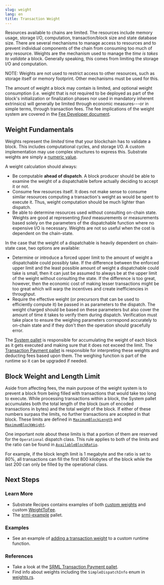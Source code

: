 ```yaml
---
slug: weight
lang: en
title: Transaction Weight
---
```


Resources available to chains are limited. The resources include memory usage, storage I/O, computation, transaction/block size and state database size. There are several mechanisms to manage access to resources and to
prevent individual components of the chain from consuming too much of any resource. Weights are the mechanism used to manage the *time is takes to validate* a block. Generally speaking, this comes from limiting the storage I/O and computation.

NOTE: Weights are not used to restrict access to other resources, such as storage itself or memory footprint. Other mechanisms must be used for this.

The amount of weight a block may contain is limited, and optional weight consumption (i.e. weight that is not required to be deployed as part of the block's initialization or finalization phases nor used in mandatory inherent extrinsics) will generally be limited through economic measures---or in simple terms, through transaction fees. The fee implications of the weight system are covered in the [Fee Developer document](/current/runtime/fees.md).

## Weight Fundamentals

Weights represent the _limited_ time that your blockchain has to validate a block. This includes computational cycles,
and storage I/O. A custom implementation may use complex structures to express this. Substrate
weights are simply a [numeric value](https://substrate.dev/rustdocs/master/frame_support/weights/type.Weight.html).

A weight calculation should always:

- Be computable __ahead of dispatch__. A block producer should be able to examine the weight of a
  dispatchable before actually deciding to accept it or not.
- Consume few resources itself. It does not make sense to consume similar resources computing a
  transaction's weight as would be spent to execute it. Thus, weight computation should be much
  lighter than dispatch.
- Be able to determine resources used without consulting on-chain state. Weights
  are good at representing _fixed_ measurements or measurements based solely on the parameters of the dispatchable function where no expensive I/O is necessary. Weights are not so useful when the cost is dependent on the chain-state.
  
In the case that the weight of a dispatchable is heavily dependent on chain-state case, two options are available:

- Determine or introduce a forced upper limit to the amount of weight a dispatchable could possibly take. If the difference between the enforced upper limit and the least possible amount of weight a dispatchable could take is small, then it can just be assumed to always be at the upper limit of the weight without consulting the state. If the difference is too great, however, then the economic cost of making lesser transactions might be too great which will warp the incentives and create inefficiencies in throughput.
- Require the effective weight (or precursors that can be used to efficiently compute it) be passed in as parameters to the dispatch. The weight charged should be based on these parameters but also cover the amount of time it takes to verify them during dispatch. Verification must take place to ensure the weighing parameters correspond accurately to on-chain state and if they don't then the operation should gracefully error.

The [System pallet](https://substrate.dev/rustdocs/master/frame_system/struct.Module.html) is
responsible for accumulating the weight of each block as it gets executed and making sure that it
does not exceed the limit. The [Transaction Payment
pallet](https://substrate.dev/rustdocs/master/pallet_transaction_payment/index.html) is responsible
for interpreting these weights and deducting fees based upon them. The weighing function is part of
the runtime so it can be upgraded if needed.

## Block Weight and Length Limit

Aside from affecting fees, the main purpose of the weight system is to prevent a block from being
filled with transactions that would take too long to execute. While processing transactions within a block, the System pallet
accumulates both the total length of the block (sum of encoded transactions in bytes) and the total
weight of the block. If either of these numbers surpass the limits, no further transactions are
accepted in that block. These limits are defined in
[`MaximumBlockLength`](https://substrate.dev/rustdocs/master/frame_system/trait.Trait.html#associatedtype.MaximumBlockLength)
and
[`MaximumBlockWeight`](https://substrate.dev/rustdocs/master/frame_system/trait.Trait.html#associatedtype.MaximumBlockWeight).

One important note about these limits is that a portion of them are reserved for the `Operational`
dispatch class. This rule applies to both of the limits and the ratio can be found in
[`AvailableBlockRatio`](https://substrate.dev/rustdocs/master/frame_system/trait.Trait.html#associatedtype.AvailableBlockRatio).

For example, if the block length limit is 1 megabyte and the ratio is set to 80%, all transactions
can fill the first 800 kilobytes of the block while the last 200 can only be filled by the
operational class.

## Next Steps

### Learn More

- Substrate Recipes contains examples of both [custom
  weights](https://github.com/substrate-developer-hub/recipes/tree/master/pallets/weights)
  and custom
  [WeightToFee](https://github.com/substrate-developer-hub/recipes/tree/master/runtimes/weight-fee-runtime).
- The [srml-example](https://github.com/paritytech/substrate/blob/master/frame/example/src/lib.rs)
  pallet.

### Examples

- See an example of [adding a transaction weight](https://substrate.dev/recipes/3-entrees/weights.html) to a
  custom runtime function.

### References

- Take a look at the [SRML Transaction Payment
  pallet](https://github.com/paritytech/substrate/blob/master/frame/transaction-payment/src/lib.rs).
- Find info about weights including the `SimpleDispatchInfo` enum in
  [weights.rs](https://github.com/paritytech/substrate/blob/master/frame/support/src/weights.rs).
